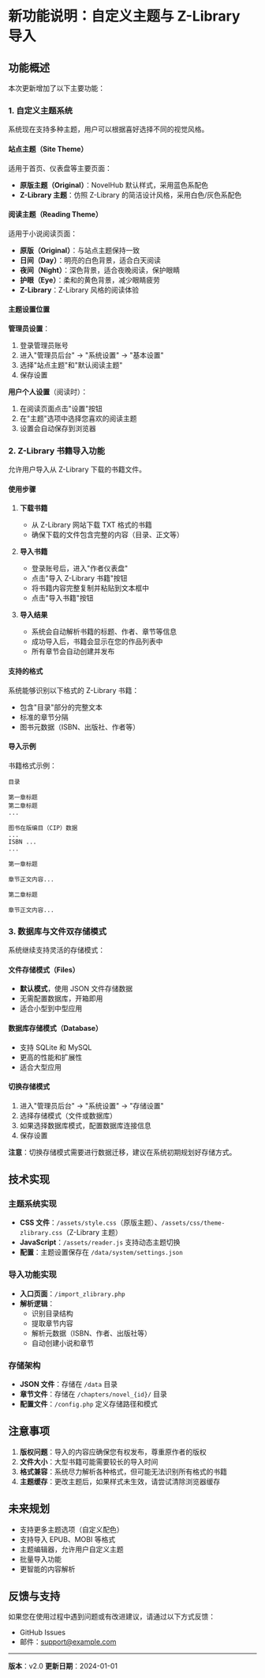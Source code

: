 # 新功能说明：自定义主题与 Z-Library 导入

## 功能概述

本次更新增加了以下主要功能：

### 1. 自定义主题系统

系统现在支持多种主题，用户可以根据喜好选择不同的视觉风格。

#### 站点主题（Site Theme）
适用于首页、仪表盘等主要页面：
- **原版主题（Original）**：NovelHub 默认样式，采用蓝色系配色
- **Z-Library 主题**：仿照 Z-Library 的简洁设计风格，采用白色/灰色系配色

#### 阅读主题（Reading Theme）
适用于小说阅读页面：
- **原版（Original）**：与站点主题保持一致
- **日间（Day）**：明亮的白色背景，适合白天阅读
- **夜间（Night）**：深色背景，适合夜晚阅读，保护眼睛
- **护眼（Eye）**：柔和的黄色背景，减少眼睛疲劳
- **Z-Library**：Z-Library 风格的阅读体验

#### 主题设置位置

**管理员设置**：
1. 登录管理员账号
2. 进入"管理员后台" → "系统设置" → "基本设置"
3. 选择"站点主题"和"默认阅读主题"
4. 保存设置

**用户个人设置**（阅读时）：
1. 在阅读页面点击"设置"按钮
2. 在"主题"选项中选择您喜欢的阅读主题
3. 设置会自动保存到浏览器

### 2. Z-Library 书籍导入功能

允许用户导入从 Z-Library 下载的书籍文件。

#### 使用步骤

1. **下载书籍**
   - 从 Z-Library 网站下载 TXT 格式的书籍
   - 确保下载的文件包含完整的内容（目录、正文等）

2. **导入书籍**
   - 登录账号后，进入"作者仪表盘"
   - 点击"导入 Z-Library 书籍"按钮
   - 将书籍内容完整复制并粘贴到文本框中
   - 点击"导入书籍"按钮

3. **导入结果**
   - 系统会自动解析书籍的标题、作者、章节等信息
   - 成功导入后，书籍会显示在您的作品列表中
   - 所有章节会自动创建并发布

#### 支持的格式

系统能够识别以下格式的 Z-Library 书籍：

- 包含"目录"部分的完整文本
- 标准的章节分隔
- 图书元数据（ISBN、出版社、作者等）

#### 导入示例

书籍格式示例：
```
目录

第一章标题
第二章标题
...

图书在版编目（CIP）数据
...
ISBN ...
...

第一章标题

章节正文内容...

第二章标题

章节正文内容...
```

### 3. 数据库与文件双存储模式

系统继续支持灵活的存储模式：

#### 文件存储模式（Files）
- **默认模式**，使用 JSON 文件存储数据
- 无需配置数据库，开箱即用
- 适合小型到中型应用

#### 数据库存储模式（Database）
- 支持 SQLite 和 MySQL
- 更高的性能和扩展性
- 适合大型应用

#### 切换存储模式

1. 进入"管理员后台" → "系统设置" → "存储设置"
2. 选择存储模式（文件或数据库）
3. 如果选择数据库模式，配置数据库连接信息
4. 保存设置

**注意**：切换存储模式需要进行数据迁移，建议在系统初期规划好存储方式。

## 技术实现

### 主题系统实现

- **CSS 文件**：`/assets/style.css`（原版主题）、`/assets/css/theme-zlibrary.css`（Z-Library 主题）
- **JavaScript**：`/assets/reader.js` 支持动态主题切换
- **配置**：主题设置保存在 `/data/system/settings.json`

### 导入功能实现

- **入口页面**：`/import_zlibrary.php`
- **解析逻辑**：
  - 识别目录结构
  - 提取章节内容
  - 解析元数据（ISBN、作者、出版社等）
  - 自动创建小说和章节

### 存储架构

- **JSON 文件**：存储在 `/data` 目录
- **章节文件**：存储在 `/chapters/novel_{id}/` 目录
- **配置文件**：`/config.php` 定义存储路径和模式

## 注意事项

1. **版权问题**：导入的内容应确保您有权发布，尊重原作者的版权
2. **文件大小**：大型书籍可能需要较长的导入时间
3. **格式兼容**：系统尽力解析各种格式，但可能无法识别所有格式的书籍
4. **主题缓存**：更改主题后，如果样式未生效，请尝试清除浏览器缓存

## 未来规划

- 支持更多主题选项（自定义配色）
- 支持导入 EPUB、MOBI 等格式
- 主题编辑器，允许用户自定义主题
- 批量导入功能
- 更智能的内容解析

## 反馈与支持

如果您在使用过程中遇到问题或有改进建议，请通过以下方式反馈：

- GitHub Issues
- 邮件：support@example.com

---

**版本**：v2.0
**更新日期**：2024-01-01
